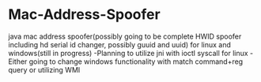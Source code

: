 # Mac-Address-Spoofer
java mac address spoofer(possibly going to be complete HWID spoofer including hd serial id changer, possibly guuid and uuid) for linux and windows(still in progress) 
-Planning to utilize jni with ioctl syscall for linux
-Either going to change windows functionality with match command+reg query or utilizing WMI
